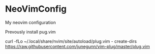 # NeoVimConfig


My neovim configuration

Prevously install pug.vim

curl -fLo ~/.local/share/nvim/site/autoload/plug.vim - create-dirs \
 https://raw.githubusercontent.com/junegunn/vim-plug/master/plug.vim
